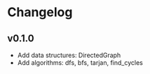 # Changelog

## v0.1.0

* Add data structures: DirectedGraph
* Add algorithms: dfs, bfs, tarjan, find_cycles
